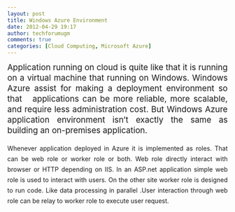```yaml
---
layout: post
title: Windows Azure Environment
date: 2012-04-29 19:17
author: techforumugm
comments: true
categories: [Cloud Computing, Microsoft Azure]
---
```

<div class="MsoNormal" style="line-height:18pt;margin:4.8pt 0 12pt;text-align:justify;"><span><span style="font-size:14pt;">Application running on cloud is quite like that it is running on a virtual machine that running on Windows. Windows Azure assist for making a deployment environment so that <span> </span><span> </span>applications can be more reliable, more scalable, and require less administration cost. But Windows Azure application environment isn’t exactly the same as building an on-premises application.</span><span> </span><span style="font-size:14pt;"><span> </span></span></span></div><div class="MsoNormal" style="line-height:18pt;margin:4.8pt 0 12pt;text-align:justify;"><span style="font-size:14pt;"><span></span></span><span>Whenever application deployed in Azure it is implemented as roles. That can be web role or worker role or both. Web role directly interact with browser or HTTP depending on IIS. In an ASP.net application simple web role is used to interact with users. On the other site worker role is designed to run code. Like data processing in parallel .User interaction through web role can be relay to worker role to execute user request.</span></div>
